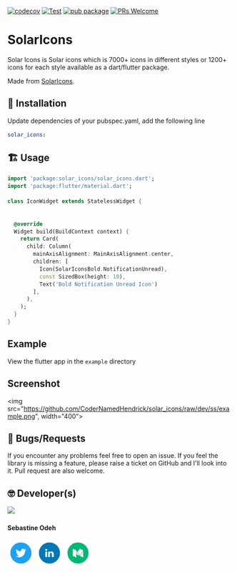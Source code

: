 <!--
This README describes the package. If you publish this package to pub.dev,
this README's contents appear on the landing page for your package.

For information about how to write a good package README, see the guide for
[writing package pages](https://dart.dev/guides/libraries/writing-package-pages).

For general information about developing packages, see the Dart guide for
[creating packages](https://dart.dev/guides/libraries/create-library-packages)
and the Flutter guide for
[developing packages and plugins](https://flutter.dev/developing-packages).
-->
[![codecov](https://codecov.io/gh/CoderNamedHendrick/solar_icons/branch/master/graph/badge.svg)](https://codecov.io/gh/CoderNamedHendrick/solar_icons)
[![Test](https://github.com/CoderNamedHendrick/solar_icons/actions/workflows/test.yaml/badge.svg?branch=master)](https://github.com/CoderNamedHendrick/solar_icons/actions/workflows/test.yaml)
[![pub package](https://img.shields.io/pub/v/solar_icons.svg?color=success&style=flat-square)](https://pub.dartlang.org/packages/solar_icons)
[![PRs Welcome](https://img.shields.io/badge/PRs-welcome-success.svg?style=flat-square)](https://github.com/CoderNamedHendrick/solar_icons/pulls)

# SolarIcons
Solar Icons is Solar icons which is 7000+ icons in different styles or 1200+ icons for each style available as a dart/flutter package.

Made from [SolarIcons](https://www.figma.com/community/file/1166831539721848736).

## 🏅 Installation
Update dependencies of your pubspec.yaml, add the following line

```yaml
solar_icons: 
```

## 🏗️ Usage

```dart
import 'package:solar_icons/solar_icons.dart';
import 'package:flutter/material.dart';

class IconWidget extends StatelessWidget {
  
  
  @override
  Widget build(BuildContext context) {
    return Card(
      child: Column(
        mainAxisAlignment: MainAxisAlignment.center,
        children: [
          Icon(SolarIconsBold.NotificationUnread),
          const SizedBox(height: 10),
          Text('Bold Notification Unread Icon')
        ],
      ),
    );
  }
}
```

## Example

View the flutter app in the `example` directory

## Screenshot
<img src="https://github.com/CoderNamedHendrick/solar_icons/raw/dev/ss/example.png", width="400">

## 🐛 Bugs/Requests

If you encounter any problems feel free to open an issue. If you feel the library is
missing a feature, please raise a ticket on GitHub and I'll look into it.
Pull request are also welcome.

## 🤓 Developer(s)

[<img src="https://github.com/CoderNamedHendrick.png" width="180" />](https://github.com/CoderNamedHendrick)
#### **Sebastine Odeh**
<p>
<a href="https://twitter.com/H3ndrick_"><img src="https://github.com/aritraroy/social-icons/blob/master/twitter-icon.png?raw=true" width="60"></a>
<a href="https://www.linkedin.com/in/sebastine-odeh-1081a318b/"><img src="https://github.com/aritraroy/social-icons/blob/master/linkedin-icon.png?raw=true" width="60"></a>
<a href="https://medium.com/@sebastinesoacatp"><img src="https://github.com/aritraroy/social-icons/blob/master/medium-icon.png?raw=true" width="60"></a>
</p>